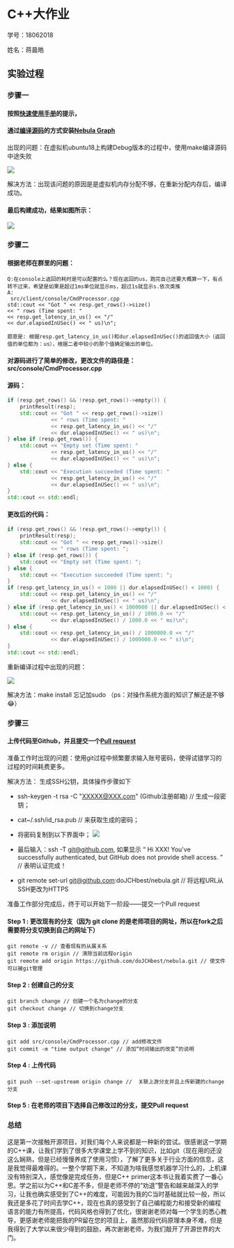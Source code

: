# C++大作业

学号：18062018

姓名：蒋晨皓

## 实验过程

### 步骤一

#### 按照[快速使用手册](https://github.com/vesoft-inc/nebula/blob/master/docs/manual-CN/1.overview/2.quick-start/1.get-started.md)的提示，
#### 通过[编译源码](https://github.com/vesoft-inc/nebula/blob/master/docs/manual-EN/3.build-develop-and-administration/1.build/1.build-source-code.md)的方式安装[Nebula Graph](https://github.com/vesoft-inc/nebula)

出现的问题：在虚拟机ubuntu18上构建Debug版本的过程中，使用make编译源码中途失败

![](https://user-images.githubusercontent.com/54877997/71333815-8a9af080-2576-11ea-9483-1ea4f70b469d.jpg)

解决方法：出现该问题的原因是是虚拟机内存分配不够，在重新分配内存后，编译成功。

#### 最后构建成功，结果如图所示：

![](https://user-images.githubusercontent.com/54877997/71334158-e6b24480-2577-11ea-9cec-adc6439df5b2.jpg)

### 步骤二

#### 根据老师在群里的问题：
```
Q:在console上返回的耗时是可以配置的么？现在返回的us，跑完自己还要大概算一下，有点转不过来，希望是如果是超过1ms单位就显示ms，超过1s就显示s.依次类推
A:
 src/client/console/CmdProcessor.cpp
std::cout << "Got " << resp.get_rows()->size()
<< " rows (Time spent: "
<< resp.get_latency_in_us() << "/"
<< dur.elapsedInUSec() << " us)\n";

题意是: 根据resp.get_latency_in_us()和dur.elapsedInUSec()的返回值大小（返回值的单位都为：us），根据二者中较小的那个值确定输出的单位。
```
#### 对源码进行了简单的修改，更改文件的路径是：src/console/CmdProcessor.cpp

#### 源码：
```C++
if (resp.get_rows() && !resp.get_rows()->empty()) {
    printResult(resp);
    std::cout << "Got " << resp.get_rows()->size()
              << " rows (Time spent: "
              << resp.get_latency_in_us() << "/"
              << dur.elapsedInUSec() << " us)\n";
} else if (resp.get_rows()) {
    std::cout << "Empty set (Time spent: "
              << resp.get_latency_in_us() << "/"
              << dur.elapsedInUSec() << " us)\n";
} else {
    std::cout << "Execution succeeded (Time spent: "
              << resp.get_latency_in_us() << "/"
              << dur.elapsedInUSec() << " us)\n";
}
std::cout << std::endl;
```

#### 更改后的代码：
```C++
if (resp.get_rows() && !resp.get_rows()->empty()) {
    printResult(resp);
    std::cout << "Got " << resp.get_rows()->size()
              << " rows (Time spent: ";
} else if (resp.get_rows()) {
    std::cout << "Empty set (Time spent: ";
} else {
    std::cout << "Execution succeeded (Time spent: ";
}
if (resp.get_latency_in_us() < 1000 || dur.elapsedInUSec() < 1000) {
    std::cout << resp.get_latency_in_us() << "/"
              << dur.elapsedInUSec() << " us)\n";
} else if (resp.get_latency_in_us() < 1000000 || dur.elapsedInUSec() < 1000000) {
    std::cout << resp.get_latency_in_us() / 1000.0 << "/"
              << dur.elapsedInUSec() / 1000.0 << " ms)\n";
} else {
    std::cout << resp.get_latency_in_us() / 1000000.0 << "/"
              << dur.elapsedInUSec() / 1000000.0 << " s)\n";
}
std::cout << std::endl;
```

重新编译过程中出现的问题：

![](https://user-images.githubusercontent.com/54877997/71347816-1b3cf500-25a6-11ea-93d2-099fc1a80637.jpg)

解决方法：make install 忘记加sudo （ps：对操作系统方面的知识了解还是不够😂）

### 步骤三

#### 上传代码至Github，并且提交一个[Pull request](https://github.com/vesoft-inc/nebula/pull/1492)

准备工作时出现的问题：使用git过程中频繁要求输入账号密码，使得试错学习的过程的时间耗费更多。

解决方法： 生成SSH公钥，具体操作步骤如下

- ssh-keygen -t rsa -C "XXXXX@XXX.com" (Github注册邮箱) // 生成一段密钥；

- cat~/.ssh/id_rsa.pub // 来获取生成的密码；
         
- 将密码复制到以下界面中；
![](https://user-images.githubusercontent.com/54877997/71336739-70b3da80-2583-11ea-9a12-bf9993f7323c.png)

- 最后输入：ssh -T git@github.com, 如果显示 “ Hi XXX! You've successfully authenticated, but GitHub does not provide shell access. ”  // 表明认证完成！

- git remote set-url git@github.com:doJCHbest/nebula.git // 将远程URL从SSH更改为HTTPS

准备工作部分完成后，终于可以开始下一阶段——提交一个Pull request

#### Step 1 : 更改现有的分支（因为 git clone 的是老师项目的网址，所以在fork之后需要将分支切换到自己的网址下） 
```
git remote -v // 查看现有的从属关系
git remote rm origin // 清除当前远程origin
git remote add origin https://github.com/doJCHbest/nebula.git // 使文件可以被git管理
```
#### Step 2 : 创建自己的分支
```
git branch change // 创建一个名为change的分支
git checkout change // 切换到change分支
```
#### Step 3 : 添加说明
```
git add src/console/CmdProcessor.cpp // add修改文件
git commit -m "time output change" // 添加“时间输出的改变”的说明
```
#### Step 4 : 上传代码
```
git push --set-upstream origin change //  关联上游分支并且上传新建的change分支
```
#### Step 5 : 在老师的项目下选择自己修改过的分支，提交Pull request

### 总结
这是第一次接触开源项目，对我们每个人来说都是一种新的尝试。很感谢这一学期的C++课，让我们学到了很多大学课堂上学不到的知识，比如git（现在用的还没这么娴熟，但是已经慢慢养成了使用习惯），了解了更多关于行业方面的信息，这是我觉得最难得的。一整个学期下来，不知道为啥我感觉机器学习什么的，上机课没有特别深入，感觉像是完成任务，但是C++ primer这本书让我着实费了一番心思。学之前以为C++和C差不多，但是老师不停的“劝退”警告和越来越深入的学习，让我也确实感受到了C++的难度，可能因为我的C当时基础就比较一般，所以我还是多花了时间去学C++，现在也真的感受到了自己编程能力和接受新的编程语言的能力有所提高，代码风格也得到了优化，很谢谢老师对每一个学生的悉心教导，更感谢老师能把我的PR留在您的项目上，虽然那段代码原理本身不难，但是我得到了大学以来很少得到的鼓励，再次谢谢老师，为我们敲开了开源世界的大门。
